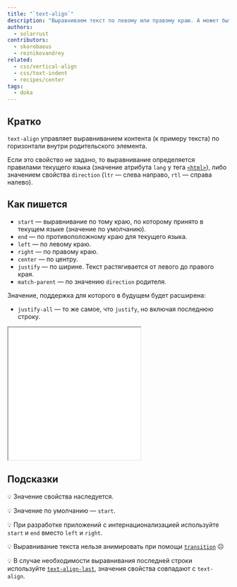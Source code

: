 ```yaml
---
title: "`text-align`"
description: "Выравниваем текст по левому или правому краю. А может быть по центру?"
authors:
  - solarrust
contributors:
  - skorobaeus
  - reznikovandrey
related:
  - css/vertical-align
  - css/text-indent
  - recipes/center
tags:
  - doka
---
```


## Кратко

`text-align` управляет выравниванием контента (к примеру текста) по горизонтали внутри родительского элемента.

Если это свойство не задано, то выравнивание определяется правилами текущего языка (значение атрибута `lang` у тега [`<html>`](/html/html/)), либо значением свойства `direction` (`ltr` — слева направо, `rtl` — справа налево).

## Как пишется

- `start` — выравнивание по тому краю, по которому принято в текущем языке (значение по умолчанию).
- `end` — по противоположному краю для текущего языка.
- `left` — по левому краю.
- `right` — по правому краю.
- `center` — по центру.
- `justify` — по ширине. Текст растягивается от левого до правого края.
- `match-parent` — по значению `direction` родителя.

Значение, поддержка для которого в будущем будет расширена:
- `justify-all` — то же самое, что `justify`, но включая последнюю строку.

<iframe title="Интерактивный пример выравния текста по горизонтали" src="demos/text-align/" height="300"></iframe>

## Подсказки

💡 Значение свойства наследуется.

💡 Значение по умолчанию — `start`.

💡 При разработке приложений с интернационализацией используйте `start` и `end` вместо `left` и `right`.

💡 Выравнивание текста нельзя анимировать при помощи [`transition`](/css/transition/) ☹️

💡 В случае необходимости выравнивания последней строки используйте [`text-align-last`](https://developer.mozilla.org/ru/docs/Web/CSS/text-align-last), значения свойства совпадают с `text-align`.

